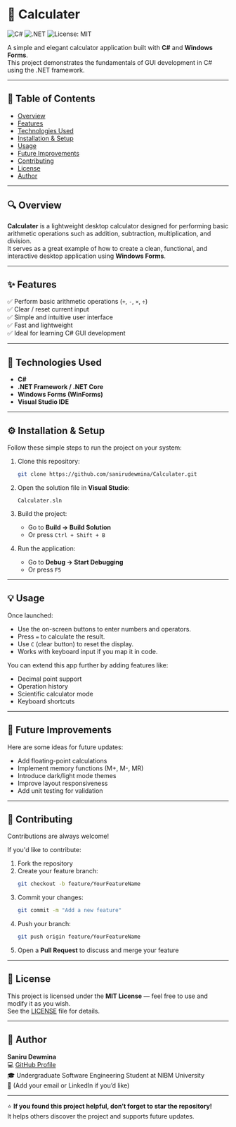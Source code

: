 # 🧮 Calculater

![C#](https://img.shields.io/badge/Language-C%23-239120?style=for-the-badge&logo=c-sharp&logoColor=white)
![.NET](https://img.shields.io/badge/Framework-.NET-blue?style=for-the-badge&logo=dotnet)
![License: MIT](https://img.shields.io/badge/License-MIT-green.svg?style=for-the-badge)

A simple and elegant calculator application built with **C#** and **Windows Forms**.  
This project demonstrates the fundamentals of GUI development in C# using the .NET framework.

---

## 📖 Table of Contents

- [Overview](#overview)
- [Features](#features)
- [Technologies Used](#technologies-used)
- [Installation & Setup](#installation--setup)
- [Usage](#usage)
- [Future Improvements](#future-improvements)
- [Contributing](#contributing)
- [License](#license)
- [Author](#author)

---

## 🔍 Overview

**Calculater** is a lightweight desktop calculator designed for performing basic arithmetic operations such as addition, subtraction, multiplication, and division.  
It serves as a great example of how to create a clean, functional, and interactive desktop application using **Windows Forms**.

---

## ✨ Features

✅ Perform basic arithmetic operations (`+`, `-`, `×`, `÷`)  
✅ Clear / reset current input  
✅ Simple and intuitive user interface  
✅ Fast and lightweight  
✅ Ideal for learning C# GUI development  

---

## 🧠 Technologies Used

- **C#**  
- **.NET Framework / .NET Core**  
- **Windows Forms (WinForms)**  
- **Visual Studio IDE**

---

## ⚙️ Installation & Setup

Follow these simple steps to run the project on your system:

1. Clone this repository:
   ```bash
   git clone https://github.com/sanirudewmina/Calculater.git
   ```

2. Open the solution file in **Visual Studio**:
   ```
   Calculater.sln
   ```

3. Build the project:
   - Go to **Build → Build Solution**  
   - Or press `Ctrl + Shift + B`

4. Run the application:
   - Go to **Debug → Start Debugging**  
   - Or press `F5`  

---

## 💡 Usage

Once launched:
- Use the on-screen buttons to enter numbers and operators.  
- Press `=` to calculate the result.  
- Use `C` (clear button) to reset the display.  
- Works with keyboard input if you map it in code.  

You can extend this app further by adding features like:
- Decimal point support  
- Operation history  
- Scientific calculator mode  
- Keyboard shortcuts  

---

## 🚀 Future Improvements

Here are some ideas for future updates:
- Add floating-point calculations  
- Implement memory functions (M+, M-, MR)  
- Introduce dark/light mode themes  
- Improve layout responsiveness  
- Add unit testing for validation  

---

## 🤝 Contributing

Contributions are always welcome!  

If you'd like to contribute:
1. Fork the repository  
2. Create your feature branch:
   ```bash
   git checkout -b feature/YourFeatureName
   ```
3. Commit your changes:
   ```bash
   git commit -m "Add a new feature"
   ```
4. Push your branch:
   ```bash
   git push origin feature/YourFeatureName
   ```
5. Open a **Pull Request** to discuss and merge your feature  

---

## 🪪 License

This project is licensed under the **MIT License** — feel free to use and modify it as you wish.  
See the [LICENSE](LICENSE) file for details.

---

## 👤 Author

**Saniru Dewmina**  
💻 [GitHub Profile](https://github.com/sanirudewmina)  
🎓 Undergraduate Software Engineering Student at NIBM University  
📧 (Add your email or LinkedIn if you’d like)  

---

⭐ **If you found this project helpful, don’t forget to star the repository!**  
It helps others discover the project and supports future updates.
